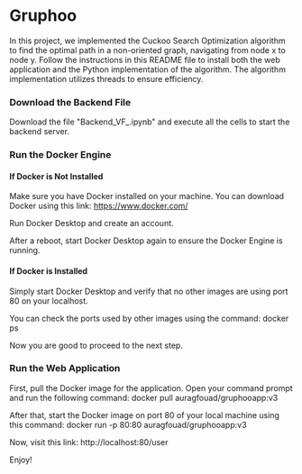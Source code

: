 # Gruphoo

In this project, we implemented the Cuckoo Search Optimization algorithm to find the optimal path in a non-oriented graph, navigating from node x to node y. Follow the instructions in this README file to install both the web application and the Python implementation of the algorithm. The algorithm implementation utilizes threads to ensure efficiency.

### Download the Backend File

Download the file "Backend_VF_.ipynb" and execute all the cells to start the backend server.

### Run the Docker Engine

#### If Docker is Not Installed

Make sure you have Docker installed on your machine. You can download Docker using this link: https://www.docker.com/

Run Docker Desktop and create an account.

After a reboot, start Docker Desktop again to ensure the Docker Engine is running.

#### If Docker is Installed

Simply start Docker Desktop and verify that no other images are using port 80 on your localhost.

You can check the ports used by other images using the command: 
docker ps

Now you are good to proceed to the next step.

### Run the Web Application

First, pull the Docker image for the application. Open your command prompt and run the following command: 
docker pull auragfouad/gruphooapp:v3

After that, start the Docker image on port 80 of your local machine using this command:
docker run -p 80:80 auragfouad/gruphooapp:v3

Now, visit this link: http://localhost:80/user

Enjoy!
